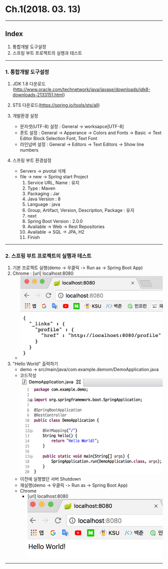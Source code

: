 # Ch.1(2018. 03. 13)

----

## Index
1. 통합개발 도구설정
2. 스프링 부트 프로젝트의 실행과 테스트

----

### 1. 통합개발 도구설정
1. JDK 1.8 다운로드(http://www.oracle.com/technetwork/java/javase/downloads/jdk8-downloads-2133151.html)

2. STS 다운로드(https://spring.io/tools/sts/all)

3. 개발환경 설정
    - 문자셋(UTF-8) 설정 : General -> worksapce[UTF-8]
    - 폰트 설정 : General -> Apperance -> Colors and Fonts -> Basic -> Text Editor Block Selection Font, Text Font
    - 라인넘버 설정 : General -> Editors -> Text Editors -> Show line numbers

4. 스프링 부트 환경설정
    - Servers -> pivotal 삭제
    - file -> new -> Spring start Project
      1. Service URL, Name : 유지
      2. Type : Maven
      3. Packaging : Jar
      4. Java Version : 8
      5. Language : java
      6. Group, Artifact, Version, Description, Package : 유지
      7. next
      8. Spring Boot Version : 2.0.0
      9. Available -> Web -> Rest Repositories
      10. Available -> SQL -> JPA, H2
      11. Finish
---

### 2. 스프링 부트 프로젝트의 실행과 테스트
1. 기본 프로젝트 실행(demo -> 우클릭 -> Run as -> Spring Boot App)
2. Chrome : [url] localhost:8080
    - ![실행화면](./start.png)
3. "Hello World" 출력하기
    - demo -> src/main/java/com.example.demom/DemoApplication.java
    - 코드작성 ![코드](./code.png)
    - 이전에 실행했던 서버 Shutdown
    - 재실행(demo -> 우클릭 -> Run as -> Spring Boot App)
    - Chrome
        - [url] localhost:8080 ![실행화면](./start2.png)
---
